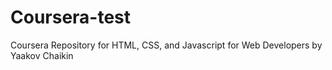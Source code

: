# Coursera-test
Coursera Repository for HTML, CSS, and Javascript for Web Developers by Yaakov Chaikin
